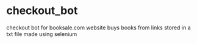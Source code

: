 # checkout_bot
checkout bot for booksale.com website
buys books from links stored in a txt file
made using selenium
